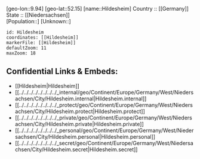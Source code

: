 ﻿---
location: [52.15,9.94] 
mapzoom: [7,12] 
mapmarker: city 
type: City
tags:
- geo/City


SpocWebEntityId: 30940
isDeleted: false
confidential: public

---
[geo-lon::9.94] 
[geo-lat::52.15] 
[name::Hildesheim] 
Country :: [[Germany]]  
State :: [[Niedersachsen]]  
[Population::] 
[Unknown::] 


```leaflet
id: Hildesheim
coordinates: [[Hildesheim]] 
markerFile: [[Hildesheim]] 
defaultZoom: 11 
maxZoom: 18
```


## Confidential Links & Embeds: 
- [[Hildesheim|Hildesheim]]  
- [[../../../../../../../../_internal/geo/Continent/Europe/Germany/West/Niedersachsen/City/Hildesheim.internal|Hildesheim.internal]] 
- [[../../../../../../../../_protect/geo/Continent/Europe/Germany/West/Niedersachsen/City/Hildesheim.protect|Hildesheim.protect]] 
- [[../../../../../../../../_private/geo/Continent/Europe/Germany/West/Niedersachsen/City/Hildesheim.private|Hildesheim.private]] 
- [[../../../../../../../../_personal/geo/Continent/Europe/Germany/West/Niedersachsen/City/Hildesheim.personal|Hildesheim.personal]] 
- [[../../../../../../../../_secret/geo/Continent/Europe/Germany/West/Niedersachsen/City/Hildesheim.secret|Hildesheim.secret]] 
